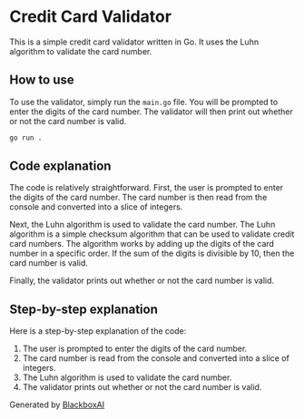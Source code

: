  # Credit Card Validator

This is a simple credit card validator written in Go. It uses the Luhn algorithm to validate the card number.

## How to use

To use the validator, simply run the `main.go` file. You will be prompted to enter the digits of the card number. The validator will then print out whether or not the card number is valid.

```bash
go run .
```

## Code explanation

The code is relatively straightforward. First, the user is prompted to enter the digits of the card number. The card number is then read from the console and converted into a slice of integers.

Next, the Luhn algorithm is used to validate the card number. The Luhn algorithm is a simple checksum algorithm that can be used to validate credit card numbers. The algorithm works by adding up the digits of the card number in a specific order. If the sum of the digits is divisible by 10, then the card number is valid.

Finally, the validator prints out whether or not the card number is valid.

## Step-by-step explanation

Here is a step-by-step explanation of the code:

1. The user is prompted to enter the digits of the card number.
2. The card number is read from the console and converted into a slice of integers.
3. The Luhn algorithm is used to validate the card number.
4. The validator prints out whether or not the card number is valid.

Generated by [BlackboxAI](https://www.useblackbox.ai)